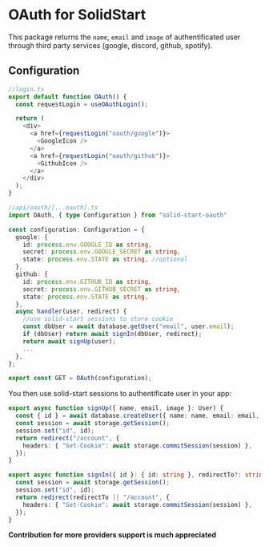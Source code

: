 # OAuth for SolidStart

This package returns the `name`, `email` and `image` of authentificated user through third party services (google, discord, github, spotify).

## Configuration

```ts
//login.ts
export default function OAuth() {
  const requestLogin = useOAuthLogin();

  return (
    <div>
      <a href={requestLogin("oauth/google")}>
        <GoogleIcon />
      </a>
      <a href={requestLogin("oauth/github")}>
        <GithubIcon />
      </a>
    </div>
  );
}
```
```ts
//api/oauth/[...oauth].ts
import OAuth, { type Configuration } from "solid-start-oauth"

const configuration: Configuration = {
  google: {
    id: process.env.GOOGLE_ID as string,
    secret: process.env.GOOGLE_SECRET as string,
    state: process.env.STATE as string, //optional
  },
  github: {
    id: process.env.GITHUB_ID as string,
    secret: process.env.GITHUB_SECRET as string,
    state: process.env.STATE as string,
  },
  async handler(user, redirect) {
    //use solid-start sessions to store cookie
    const dbUser = await database.getUser("email", user.email);
    if (dbUser) return await signIn(dbUser, redirect);
    return await signUp(user);
    ...
  },
};

export const GET = OAuth(configuration);
```

You then use solid-start sessions to authentificate user in your app:

```ts
export async function signUp({ name, email, image }: User) {
  const { id } = await database.createUser({ name: name, email: email, image: image });
  const session = await storage.getSession();
  session.set("id", id);
  return redirect("/account", {
    headers: { "Set-Cookie": await storage.commitSession(session) },
  });
}

export async function signIn({ id }: { id: string }, redirectTo?: string) {
  const session = await storage.getSession();
  session.set("id", id);
  return redirect(redirectTo || "/account", {
    headers: { "Set-Cookie": await storage.commitSession(session) },
  });
}
```

**Contribution for more providers support is much appreciated**
